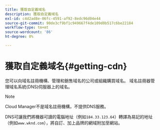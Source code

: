 ```yaml
---
title: 獲取自定義域名
description: 獲取自定義域名
exl-id: c4d2ad8e-06fc-4591-af92-8edc96d04e44
source-git-commit: 90de3cf9bf1c949667f4de109d0b517c6be22184
workflow-type: tm+mt
source-wordcount: '86'
ht-degree: 0%

---
```


# 獲取自定義域名{#getting-cdn}

您可以向域名註冊機構、管理和銷售域名的公司或組織購買域名。 域名註冊器管理域名系統(DNS)伺服器上的域名。

>[!NOTE]
>Cloud Manager不是域名註冊機構，不提供DNS服務。

DNS可讓我們將機器可讀的電腦地址（例如`184.33.123.64`）轉譯為易記的地址（例如`www.wknd.com`），將自訂、加上品牌的網域附加至網站。
